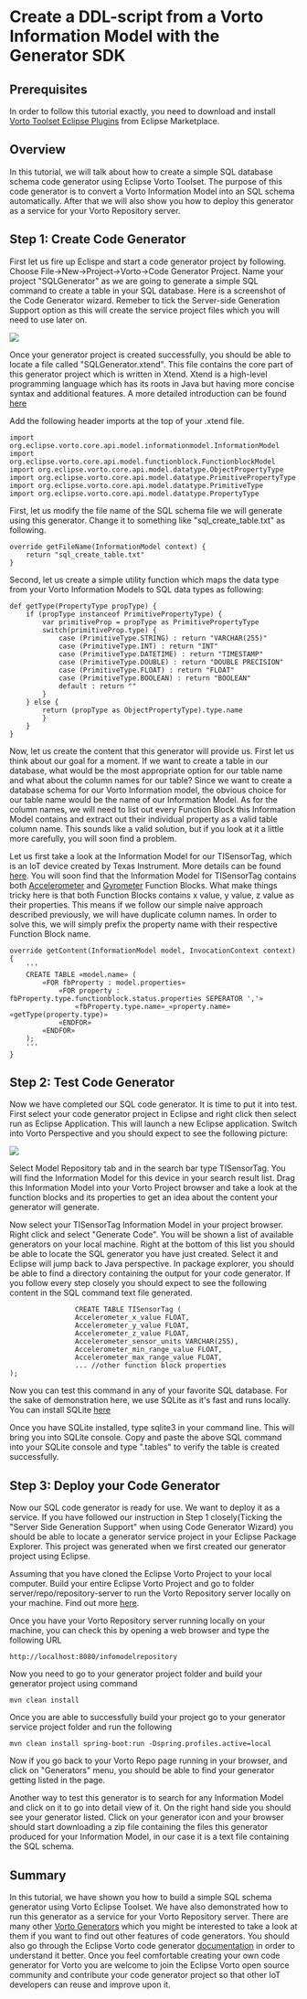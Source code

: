 # Create a DDL-script from a Vorto Information Model with the Generator SDK


## Prerequisites
In order to follow this tutorial exactly, you need to download and install [Vorto Toolset Eclipse Plugins](https://marketplace.eclipse.org/content/vorto-toolset) from Eclipse Marketplace. 

 

## Overview
In this tutorial, we will talk about how to create a simple SQL database schema code generator using Eclipse Vorto Toolset. The purpose of this code generator is to convert a Vorto Information Model into an SQL schema automatically. After that we will also show you how to deploy this generator as a service for your Vorto Repository server. 


## Step 1: Create Code Generator
First let us fire up Eclispe and start a code generator project by following. Choose File->New->Project->Vorto->Code Generator Project. Name your project "SQLGenerator" as we are going to generate a simple SQL command to create a table in your SQL database. Here is a screenshot of the Code Generator wizard. Remeber to tick the Server-side Generation Support option as this will create the service project files which you will need to use later on.

![](./images/create_generator/wizard.png)

Once your generator project is created successfully, you should be able to locate a file called "SQLGenerator.xtend". This file contains the core part of this generator project which is written in Xtend. Xtend is a high-level programming language which has its roots in Java but having more concise syntax and additional features. A more detailed introduction can be found [here](https://eclipse.org/xtend/documentation/index.html)

Add the following header imports at the top of your .xtend file.

```
import org.eclipse.vorto.core.api.model.informationmodel.InformationModel
import org.eclipse.vorto.core.api.model.functionblock.FunctionblockModel
import org.eclipse.vorto.core.api.model.datatype.ObjectPropertyType
import org.eclipse.vorto.core.api.model.datatype.PrimitivePropertyType
import org.eclipse.vorto.core.api.model.datatype.PrimitiveType
import org.eclipse.vorto.core.api.model.datatype.PropertyType
```

First, let us modify the file name of the SQL schema file we will generate using this generator. Change it to something like "sql_create_table.txt" as following.

```
override getFileName(InformationModel context) {
	return "sql_create_table.txt"
}

```

Second, let us create a simple utility function which maps the data type from your Vorto Information Models to SQL data types as following:

```
def getType(PropertyType propType) {
	if (propType instanceof PrimitivePropertyType) {
		var primitiveProp = propType as PrimitivePropertyType
		switch(primitiveProp.type) {
			case (PrimitiveType.STRING) : return "VARCHAR(255)"
			case (PrimitiveType.INT) : return "INT"
			case (PrimitiveType.DATETIME) : return "TIMESTAMP"
			case (PrimitiveType.DOUBLE) : return "DOUBLE PRECISION"
			case (PrimitiveType.FLOAT) : return "FLOAT"
			case (PrimitiveType.BOOLEAN) : return "BOOLEAN"
			default : return ""
		}
	} else {
		return (propType as ObjectPropertyType).type.name
		}
	}
}
```

Now, let us create the content that this generator will provide us. First let us think about our goal for a moment. If we want to create a table in our database, what would be the most appropriate option for our table name and what about the column names for our table? Since we want to create a database schema for our Vorto Information model, the obvious choice for our table name would be the name of our Information Model. As for the column names, we will need to list out every Function Block this Information Model contains and extract out their individual property as a valid table column name. This sounds like a valid solution, but if you look at it a little more carefully, you will soon find a problem. 

Let us first take a look at the Information Model for our TISensorTag, which is an IoT device created by Texas Instrument. More details can be found [here](http://www.ti.com/ww/en/wireless_connectivity/sensortag2015/index.html?DCMP=sensortag&HQS=sensortag-bn). You will soon find that the Information Model for TISensorTag contains both [Accelerometer](http://vorto.eclipse.org/#/details/com.ipso.smartobjects/Accelerometer/0.0.1) and [Gyrometer](http://vorto.eclipse.org/#/details/com.ipso.smartobjects/Gyrometer/0.0.1) Function Blocks. What make things tricky here is that both Function Blocks contains x value, y value, z value as their properties. This means if we follow our simple naive approach described previously, we will have duplicate column names. In order to solve this, we will simply prefix the property name with their respective Function Block name.

```
override getContent(InformationModel model, InvocationContext context) {
	'''
	CREATE TABLE «model.name» (
		«FOR fbProperty : model.properties»
			«FOR property : fbProperty.type.functionblock.status.properties SEPERATOR ','»
				«fbProperty.type.name»_«property.name» «getType(property.type)»
			«ENDFOR»
		«ENDFOR»
	);
	'''
}
```

## Step 2: Test Code Generator

Now we have completed our SQL code generator. It is time to put it into test. First select your code generator project in Eclipse and right click then select run as Eclipse Application. This will launch a new Eclipse application. Switch into Vorto Perspective and you should expect to see the following picture:

![](./images/create_generator/vorto_perspective.png)

Select Model Repository tab and in the search bar type TISensorTag. You will find the Information Model for this device in your search result list. Drag this Information Model into your Vorto Project browser and take a look at the function blocks and its properties to get an idea about the content your generator will generate. 

Now select your TISensorTag Information Model in your project browser. Right click and select "Generate Code". You will be shown a list of available generators on your local machine. Right at the bottom of this list you should be able to locate the SQL generator you have just created. Select it and Eclipse will jump back to Java perspective. In package explorer, you should be able to find a directory containing the output for your code generator. If you follow every step closely you should expect to see the following content in the SQL command text file generated.

```
	   			CREATE TABLE TISensorTag (
	   			Accelerometer_x_value FLOAT,
	   			Accelerometer_y_value FLOAT,
	   			Accelerometer_z_value FLOAT,
	   			Accelerometer_sensor_units VARCHAR(255),
	   			Accelerometer_min_range_value FLOAT,
	   			Accelerometer_max_range_value FLOAT,
				... //other function block properties
);
```

Now you can test this command in any of your favorite SQL database. For the sake of demonstration here, we use SQLite as it's fast and runs locally. You can install SQLite [here](https://sqlite.org/download.html)

Once you have SQLite installed, type sqlite3 in your command line. This will bring you into SQLite console. Copy and paste the above SQL command into your SQLite console and type ".tables" to verify the table is created successfully. 

## Step 3: Deploy your Code Generator

Now our SQL code generator is ready for use. We want to deploy it as a service. If you have followed our instruction in Step 1 closely(Ticking the "Server Side Generation Support" when using Code Generator Wizard) you should be able to locate a generator service project in your Eclipse Package Explorer. This project was generated when we first created our generator project using Eclipse.  

Assuming that you have cloned the Eclipse Vorto Project to your local computer. Build your entire Eclipse Vorto Project and go to folder server/repo/repository-server to run the Vorto Repository server locally on your machine. Find out more [here](https://github.com/eclipse/vorto/tree/development/server/repo/repository-server).

Once you have your Vorto Repository server running locally on your machine, you can check this by opening a web browser and type the following URL

```
http://localhost:8080/infomodelrepository

```

Now you need to go to your generator project folder and build your generator project using command 

```
mvn clean install 

```

Once you are able to successfully build your project go to your generator service project folder and run the following

```
mvn clean install spring-boot:run -Dspring.profiles.active=local

```

Now if you go back to your Vorto Repo page running in your browser, and click on "Generators" menu, you should be able to find your generator getting listed in the page. 

Another way to test this generator is to search for any Information Model and click on it to go into detail view of it. On the right hand side you should see your generator listed. Click on your generator icon and your browser should start downloading a zip file containing the files this generator produced for your Information Model, in our case it is a text file containing the SQL schema. 

## Summary 

In this tutorial, we have shown you how to build a simple SQL schema generator using Vorto Eclipse Toolset. We have also demonstrated how to run this generator as a service for your Vorto Repository server. There are many other [Vorto Generators](https://github.com/eclipse/vorto/blob/development/server/generators/Readme.md) which you might be interested to take a look at them if you want to find out other features of code generators. You should also go through the Eclipse Vorto code generator [documentation](http://www.eclipse.org/vorto/documentation/developer-api/codegenerator-implementation.html) in order to understand it better. Once you feel comfortable creating your own code generator for Vorto you are welcome to join the Eclipse Vorto open source community and contribute your code generator project so that other IoT developers can reuse and improve upon it. 

